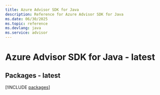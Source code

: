 ```yaml
---
title: Azure Advisor SDK for Java
description: Reference for Azure Advisor SDK for Java
ms.date: 06/30/2025
ms.topic: reference
ms.devlang: java
ms.service: advisor
---
```

# Azure Advisor SDK for Java - latest
## Packages - latest
[!INCLUDE [packages](advisor-index.md)]